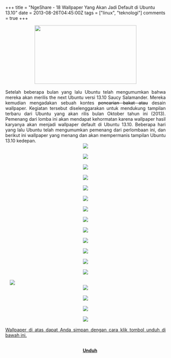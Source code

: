 +++
title = "NgeShare - 18 Wallpaper Yang Akan Jadi Default di Ubuntu 13.10"
date = 2013-08-26T04:45:00Z
tags = ["linux", "teknologi"]
comments = true
+++

<center><img border="0" height="184" src="https://3.bp.blogspot.com/-R-baZqqn6AI/Uhp60Jm9ppI/AAAAAAAAC_U/Aexf20lLPt8/s320/saucy-salamander.jpg" width="320" /></center><br />
<div style="text-align: justify;">Setelah beberapa bulan yang lalu Ubuntu telah mengumumkan bahwa mereka akan merilis the next Ubuntu versi 13.10 Saucy Salamander. Mereka kemudian mengadakan sebuah kontes <strike>pencarian bakat atau</strike> desain wallpaper. Kegiatan tersebut diselenggarakan untuk mendukung tampilan terbaru dari Ubuntu yang akan rilis bulan Oktober tahun ini (2013). Pemenang dari lomba ini akan mendapat kehormatan karena wallpaper hasil  karyanya akan menjadi wallpaper default di Ubuntu 13.10. Beberapa hari  yang lalu Ubuntu telah mengumumkan pemenang dari perlombaan ini, dan  berikut ini wallpaper yang menang dan akan mempermanis tampilan Ubuntu  13.10 kedepan.<br />
<center><img border="0" src="https://1.bp.blogspot.com/-QVrMP0Tn6AI/Uhp3O2Yug0I/AAAAAAAAC9A/YvoN6DRdXiA/s1600/163_by_e4v-350x200.jpg" /></center><br />
<center><img border="0" src="https://4.bp.blogspot.com/-zKjUFtRMgAM/Uhp3O5T7r3I/AAAAAAAAC9E/GYY0KK4lQhY/s1600/Cyclotron_by_cyclotron_beam-350x200.jpg" /></center><br />
<center><img border="0" src="https://3.bp.blogspot.com/-X1eSBUgjSRY/Uhp3PCNQ2CI/AAAAAAAAC9Q/zdwUnUPQYE8/s1600/Gota_D%C3%A1gua_by_Eiti_Kimura-350x200.jpg" /></center><br />
<center><img border="0" src="https://3.bp.blogspot.com/-Os13PJZ9IMM/Uhp3ToWYA1I/AAAAAAAAC9Y/aPY3WH-7n4k/s1600/Grass_by_Jeremy_Hill-350x200.jpg" /></center><br />
<center><img border="0" src="https://2.bp.blogspot.com/-Bh6BXVZPO6E/Uhp3WfOg5UI/AAAAAAAAC9o/5BJfNBW1MtM/s1600/I_am_a_Saucy_Salamander..._by_Juan_Pablo_Lauriente-350x200.jpg" /></center><br />
<center><img border="0" src="https://3.bp.blogspot.com/-19_DPejl5GM/Uhp3ZdFSzdI/AAAAAAAAC9w/YzHkzUMTdcM/s1600/Mountains_by_JamesPickles-350x200.jpg" /></center><br />
<center><img border="0" src="https://1.bp.blogspot.com/-6Z6SIETZ2xE/Uhp3VwaeO-I/AAAAAAAAC9g/G1sLfa0thDY/s1600/Mr._Tau_and_The_Tree_-_by_TJ-350x200.jpg" /></center><br />
<center><img border="0" src="https://1.bp.blogspot.com/--GYll7fS3XI/Uhp3shNq1wI/AAAAAAAAC_A/8TcdaGH6hwA/s1600/Nylon_Rainbow_by_Sam_Hewitt-350x200.jpg" /></center><br />
<center><img border="0" src="https://2.bp.blogspot.com/-t-RpNY89oiI/Uhp3u_3PiMI/AAAAAAAAC_I/19nEfntRZko/s1600/Oak_by_Lyle_Nel-350x200.jpg" /></center><br />
<center><img border="0" src="https://2.bp.blogspot.com/-_l4_D4Dq18c/Uhp3ba9I9CI/AAAAAAAAC94/ZnD0lt2OKPI/s1600/Salamander_by_Lucas_Romero_Di_Benedetto-350x200.jpg" /></center><br />
<center><img border="0" src="https://2.bp.blogspot.com/-IieE4ewpHjw/Uhp3cySUznI/AAAAAAAAC-A/G8OWT8AWJLI/s1600/Saucy_Salamander_Abstract_by_Jos%C3%A9_Vera_alcivar-350x200.jpg" /></center><br />
<center><img border="0" src="https://1.bp.blogspot.com/-AVEHM_Mc64w/Uhp3fCLbGWI/AAAAAAAAC-I/w7du8YPl-vM/s1600/Savannah_Lilian_Blot_by_a_Blot_on_the_landscape-350x200.jpg" /></center><br />
<center><img border="0" src="https://2.bp.blogspot.com/-j6ago8BMA74/Uhp3iTEAq0I/AAAAAAAAC-Y/alDWwDQJF9Q/s1600/Taxus_baccata_by_baubusiukas-350x200.jpg" /></a></center><br />
<a href="http://3.bp.blogspot.com/-nc62vIcoqPA/Uhp3lLoRKNI/AAAAAAAAC-g/1qgoiUPtwHc/s1600/The_City_of_Polen_by_MilanVankovski-350x200.jpg" imageanchor="1" style="margin-left: 1em; margin-right: 1em;"><img border="0" src="https://3.bp.blogspot.com/-nc62vIcoqPA/Uhp3lLoRKNI/AAAAAAAAC-g/1qgoiUPtwHc/s1600/The_City_of_Polen_by_MilanVankovski-350x200.jpg" /></center><br />
<center><img border="0" src="https://1.bp.blogspot.com/-Qmn_wjTpWHg/Uhp3g5v5dLI/AAAAAAAAC-Q/Ub-IBxTX4i4/s1600/THE_OUT_STANDING_by_ydristi-350x200.jpg" /></center><br />
<center><img border="0" src="https://3.bp.blogspot.com/-fZPjWeAhz_g/Uhp3mqMMpnI/AAAAAAAAC-o/hBBDV6Z0y6s/s1600/Thingvellir_by_pattersa.jpg" /></center><br />
<center><img border="0" src="https://4.bp.blogspot.com/-ltG-19u-IxU/Uhp3oJ1IrLI/AAAAAAAAC-w/61NbOyIOciQ/s1600/Untitled_by_Garazi_Unzueta-350x200.jpg" /></center><br />
<center><img border="0" src="https://3.bp.blogspot.com/-wNJhrQslgHI/Uhp3qOmwDZI/AAAAAAAAC-4/VzxH6hfxCc0/s1600/Water_Lily_by_Denis_Dugushkin-350x200.jpg" /></center><br />
Wallpaper di atas dapat Anda simpan dengan cara klik tombol unduh di bawah ini.<br />
<br />
<div style="text-align: center;"><ul class="button"></ul><div style="text-align: center;"><b><a class="unduh" href="https://launchpad.net/~ubuntu-unity/+archive/daily-build/+build/4901205/+files/ubuntu-wallpapers-saucy_13.04.0%2B13.10.20130823-0ubuntu1_all.deb" target="_blank">Unduh</a></b></div><ul class="button"></ul></div></div>
